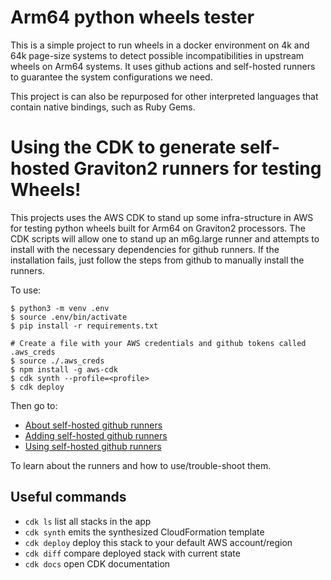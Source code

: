 # Arm64 python wheels tester

This is a simple project to run wheels in a docker environment on 4k and 64k page-size systems to detect possible incompatibilities
in upstream wheels on Arm64 systems.  It uses github actions and self-hosted runners to guarantee the system configurations we need.

This project is can also be repurposed for other interpreted languages that contain native bindings, such as Ruby Gems.

# Using the CDK to generate self-hosted Graviton2 runners for testing Wheels!

This projects uses the AWS CDK to stand up some infra-structure in AWS for testing
python wheels built for Arm64 on Graviton2 processors.  The CDK scripts will allow one to
stand up an m6g.large runner and attempts to install with the necessary dependencies for github runners.
If the installation fails, just follow the steps from github to manually install the runners.

To use:

```
$ python3 -m venv .env
$ source .env/bin/activate
$ pip install -r requirements.txt

# Create a file with your AWS credentials and github tokens called .aws_creds
$ source ./.aws_creds
$ npm install -g aws-cdk
$ cdk synth --profile=<profile>
$ cdk deploy
```

Then go to:
- [About self-hosted github runners](https://docs.github.com/en/actions/hosting-your-own-runners/about-self-hosted-runners)
- [Adding self-hosted github runners](https://docs.github.com/en/actions/hosting-your-own-runners/adding-self-hosted-runners)
- [Using self-hosted github runners](https://docs.github.com/en/actions/hosting-your-own-runners/using-self-hosted-runners-in-a-workflow)

To learn about the runners and how to use/trouble-shoot them.


## Useful commands

 * `cdk ls`          list all stacks in the app
 * `cdk synth`       emits the synthesized CloudFormation template
 * `cdk deploy`      deploy this stack to your default AWS account/region
 * `cdk diff`        compare deployed stack with current state
 * `cdk docs`        open CDK documentation
